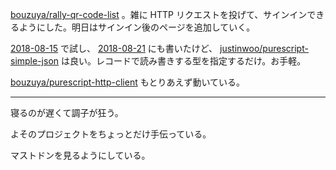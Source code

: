 [bouzuya/rally-qr-code-list][] 。雑に HTTP リクエストを投げて、サインインできるようにした。明日はサインイン後のページを追加していく。

[2018-08-15][] で試し、 [2018-08-21][] にも書いたけど、 [justinwoo/purescript-simple-json][] は良い。レコードで読み書きする型を指定するだけ。お手軽。

[bouzuya/purescript-http-client][] もとりあえず動いている。

-----

寝るのが遅くて調子が狂う。

よそのプロジェクトをちょっとだけ手伝っている。

マストドンを見るようにしている。

[2018-08-15]: https://blog.bouzuya.net/2018/08/15/
[2018-08-21]: https://blog.bouzuya.net/2018/08/21/
[bouzuya/purescript-http-client]: https://github.com/bouzuya/purescript-http-client
[bouzuya/rally-qr-code-list]: https://github.com/bouzuya/rally-qr-code-list
[justinwoo/purescript-simple-json]: https://github.com/justinwoo/purescript-simple-json

